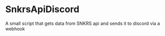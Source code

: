 # SnkrsApiDiscord
A small script that gets data from SNKRS api and sends it to discord via a webhook
